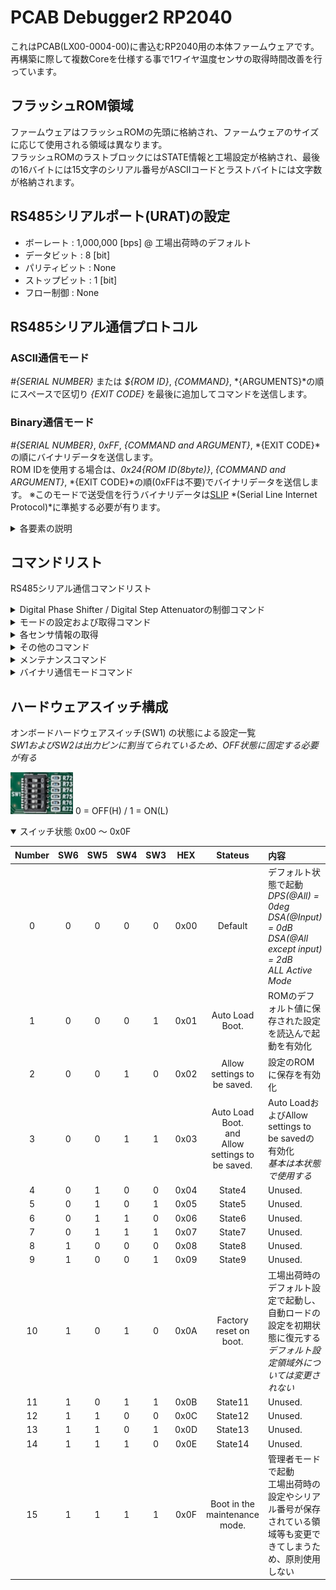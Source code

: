 # PCAB Debugger2 RP2040
これはPCAB(LX00-0004-00)に書込むRP2040用の本体ファームウェアです。
再構築に際して複数Coreを仕様する事で1ワイヤ温度センサの取得時間改善を行っています。

## フラッシュROM領域
ファームウェアはフラッシュROMの先頭に格納され、ファームウェアのサイズに応じて使用される領域は異なります。<br>
フラッシュROMのラストブロックにはSTATE情報と工場設定が格納され、最後の16バイトには15文字のシリアル番号がASCIIコードとラストバイトには文字数が格納されます。<br>

## RS485シリアルポート(URAT)の設定
* ボーレート : 1,000,000 [bps] @ 工場出荷時のデフォルト
* データビット : 8 [bit]
* パリティビット : None
* ストップビット : 1 [bit]
* フロー制御 : None

## RS485シリアル通信プロトコル
### ASCII通信モード
*#{SERIAL NUMBER}* または *${ROM ID}*, *{COMMAND}*, *{ARGUMENTS}*の順にスペースで区切り *{EXIT CODE}* を最後に追加してコマンドを送信します。<br>

### Binary通信モード
*#{SERIAL NUMBER}*, *0xFF*, *{COMMAND and ARGUMENT}*, *{EXIT CODE}*の順にバイナリデータを送信します。<br>
ROM IDを使用する場合は、*0x24{ROM ID(8byte)}*, *{COMMAND and ARGUMENT}*, *{EXIT CODE}*の順(0xFFは不要)でバイナリデータを送信します。
※このモードで送受信を行うバイナリデータは[SLIP](https://en.wikipedia.org/wiki/Serial_Line_Internet_Protocol) *(Serial Line Internet Protocol)*に準拠する必要が有ります。<br>

<details>
<summary>各要素の説明</summary>

*{SERIAL NUMBER}* には通信相手のシリアル番号(ASCIIコード)を指定します。但し、*"\*"* を指定した場合は全てのシリアル番号に対して通信を行います。<br.>
*{COMMAND}* と *{ARGUMENTS}* については [*Command Lists*](#コマンドリスト) を参照してください。<br>
*{EXIT CODE}* はASCII通信モードの場合は *\n(Line Feed Code)* または *\r(Carriage Return Code)* または *\r\n* の全てに対応しており、Binary通信モードの場合はSLIPに準拠するため0xC0のみとなります。<br>
※CUIモードでechoが有効となっている場合は *\r(CR)* をGUIモードやCUIモードでechoが無効かつローカルエコーを有効に設定している場合は *\n(LF)* を推奨します。

### コマンド例
- #0010 WrtDPS
- #0001 SetSTB.AMP true
- #* GetIDN

</details>

## コマンドリスト
RS485シリアル通信コマンドリスト

<details>
<summary>Digital Phase Shifter / Digital Step Attenuatorの制御コマンド</summary>
位相器およびデジタル可変ATTの値はバッファに入力後、書込み処理を行うことで設定が行われます。<br>
また、設定値はバイナリ値を10進数で指定します。(6ビット位相器で最下位ビットが5.625degの場合に180degを指定するためには32を指定する)

コマンド | 内容
:--|:--
WrtDPS | 位相器に設定値を書込む
GetDPS {0/1/false/true/bf/now} {x} | 位相器の設定値を取得します。<br>{1/true/now} : 現在設定されている値を取得<br>{0/false/bf} : バッファの設定値を取得<br>{x} : 位相器の番号を指定({0}は全ての値を取得)します。
SetDPS {x} {DEC} | バッファに設定を入力します。<br>{x} : 位相器の番号(1～15)を指定<br>{DEC} : 10進数の設定値
WrtDSA | デジタル可変ATTに設定値を書込む
GetDSA {0/1/false/true/bf/now} {x} | デジタル可変ATTの設定値を取得します。<br>{1/true/now} : 現在設定されている値を取得<br>{0/false/bf} : バッファの設定値を取得<br>{x} : デジタル可変ATTの番号を指定({0}は全ての値を取得、{16}は入力の値を取得)します。
SetDSA {x} {DEC} | バッファに設定を入力します。<br>{x} : デジタル可変ATTの番号(1～16)を指定({16}は入力のデジタル可変ATT番号)<br>{DEC} : 10進数の設定値

</details>
<details>
<summary>モードの設定および取得コマンド</summary>

コマンド | 内容
:--|:--
GetSTB.AMP | AMP STBYの取得
SetSTB.AMP {0/1/false/true}| AMP STBYの設定<br>{1/true} : Standby MODE<br>{0/false} : Run MODE
GetSTB.DRA | DRA STBYの取得
SetSTB.DRA {0/1/false/true}| DRA STBYの設定<br>{1/true} : Standby MODE<br>{0/false} : Run MODE
GetSTB.LNA | LNA STBYの取得
SetSTB.LNA {0/1/false/true}| LNA STBYの設定<br>{1/true} : Standby MODE<br>{0/false} : Run MODE
GetLPM | low power modeの取得
SetLPM {0/1/false/true} | low power modeの設定<br>{1/true} : Low Power MODE<br>{0/false} : Full Power MODE

</details>
<details>
<summary>各センサ情報の取得</summary>

コマンド | 内容
:--|:--
GetTMP.ID {x} | 温度センサIDの取得<br>{x} : 温度センサIC番号(1～15)<br>{0} を指定した場合は全ての温度センサIDを取得
GetTMP.Val {x} | 温度センサ値の取得<br>{x} : 温度センサIC番号(1～15)<br>{0} を指定した場合は全ての温度センサ値を取得
GetTMP.CPU | CPU温度の取得
GetVd | Vd値の取得
GetId | Id値の取得
GetVin | Vin値の取得
GetPin | Pin値の取得

</details>
<details>
<summary>その他のコマンド</summary>

コマンド | 内容
:--|:--
SMEM ({x}) ({y-z}\|{z}) | 設定をメモリ(ROM)に保存<br>但し、保存可否はブートモードに依存<br>{z} を 0 または未指定にすることでデフォルト設定を保存 ({z} は 0~3を指定可能)<br>{y-z}を指定した場合は、指定した設定番号に書込み({y} は0～15を指定可能)<br>{x}はセクタ番号を指定し、ユーザが使用可能なセクタ番号は0～13です。<br>*14はセクター番号を指定しない場合のデフォルト設定領域で15は工場出荷時のデータ格納領域です。*<br>*セクタ番号を指定する事で 15×16×4 (=960) 個の設定が保存可能です。*<br>*自動ロードは未指定の {z} (セクタ番号 14, 設定番号 0 )に保存された設定値を使用します。*
LMEM ({x}) ({y-z}\|{z}) | メモリ(ROM)から設定を読込み<br>引数はSMEMと同一
GetMODE | ブートモードの取得
GetIDN | デバイス識別子(バージョン等)を取得
*IDN? | GetIDNに同じ
GetIDR | ROM識別子を取得
ECHO {0/1/false/true} | エコーモードを設定<br>*複数のユニットを接続(RS485の1対多状態に)している場合は有効にしないこと*<br>{1/true} : エコー有<br>{0/false} : エコー無
CUI {0/1/false/true} | CUIモードの指定<br>{1/true} : CUIモード<br>{0/false} : GUIモード(1行で応答)<br>デフォルト(起動時)はCUIモード
RST | 工場出荷時の設定に戻す<br>*PS all 0<br>DSA all 2dB(No,0 = 0dB)<br>STB all 0(RUN MODE)<br>LPM 0(Full Power MODE)*
*RST | RSTに同じ
Reboot | CPUのリブート
SetBR {x}| ボーレートの変更<br>{x} : ボーレート値
BCM | バイナリ通信モードに切替え

</details>
<details>
<summary>メンテナンスコマンド</summary>

コマンド | 内容
:--|:--
SetSN {x} | *メンテナンスモードでのみ変更可能*<br>ボードのシリアル番号を設定<br>{x} : シリアル番号文字列
RROM {x-yz} | ROMのページデータ読込み<br>{x-yz} : *ブロック番号(x), *セクタ番号(y) + ページ番号(z)* を16進数で指定
WROM {x-yz} {HEX} | ROMのページデータ書込み.<br>{x-yz} : *ブロック番号(x), *セクタ番号(y) + ページ番号(z)* を16進数で指定<br>{HEX} : 書込むデータ(16進数文字列)<br>*データは消去されず上書きのみ(要EROM)*
EROM {x-y} | ROMのページデータ消去<br>{x} : *ブロック番号(x)* と *セクタ番号(y)* を16進数で指定
OROM {x-yz} {HEX} | ROMのセクタデータを上書き<br>{x-yz} : *ブロック番号(x), *セクタ番号(y) + ページ番号(z)* を16進数で指定<br>{HEX} : 書込むデータ(16進数文字列)<br>*データは消去(EROM)後に書込み*

</details>

<details>
<summary>バイナリ通信モードコマンド</summary>

コマンド | 内容
:--|:--
0xC0 | データフレーム終了コード
0xFF | シリアル番号の区切りコード
0xB0 {Byte} | 入力ATTにバイトデータ書込み
0xC1 {Binary} | DSA(Digital Step Attenuator) にバイナリデータを書込み<br>バイナリデータはDSA番号1～15の順に1バイト(8bit)で指定する。(計15byte)<br>ASCII通信モードとは異なり、設定と同時に書込みが実行される
0xC2 {Binary} | DPS(Digital Phase Shifter) にバイナリデータを書込み<br>バイナリデータはDSA番号1～15の順に1バイト(8bit)で指定する。(計15byte)<br>ASCII通信モードとは異なり、設定と同時に書込みが実行される
0xC3 {0x00/0x01} | AMP STBYの設定<br>{0x00} : Run MODE<br>{0x01} : Standby MODE
0xC4 {0x00/0x01} | DRA STBYの設定<br>{0x00} : Run MODE<br>{0x01} : Standby MODE
0xC5 {0x00/0x01} | LNA STBYの設定<br>{0x00} : Run MODE<br>{0x01} : Standby MODE
0xC6 {0x00/0x01} | low power modeの設定<br>{0x00} : Full Power MODE<br>{0x01} : Low Power MODE
0xD0 | 入力ATTの設定値取得<br>応答データは0xB0のバイトデータに同じ
0xD1 | DSAの設定値取得<br>応答データは0xC1に同じ
0xD2 | DPSの設定値取得<br>応答データは0xC2に同じ
0xD3 | AMP STBYの状態取得
0xD4 | DRA STBYの状態取得
0xD5 | LNA STBYの状態取得
0xD6 | low power modeの状態取得
0xE1 | 全ての温度センサICを取得<br>8 byte * 15
0xE2 | 全ての温度センサ値を取得<br>2 bytes * 15 の生値(温度にする場合、27.0f-{[DAT]/16.0f-0.706f}/0.001721f)
0xE3 | CPU温度(AD)値を取得<br>2 bytes の生値(温度にする場合、[DAT]*3.3f/4096)
0xE4 | Vd(AD)値を取得<br>2 bytes の生値(Vd電圧にする場合、[DAT]*3.3f/1024 * 10.091f)
0xE5 | Id(AD)値を取得<br>2 bytes の生値(Id電流にする場合、{[DAT]*3.3f/1024 - 0.08f} / 0.737f)
0xE6 | Vin(AD)値を取得<br>2 bytes の生値(Vin電圧にする場合、[DAT]*3.3f/1024 * 15.0f)
0xE7 | Pin(AD)値を取得<br>2 bytes の生値(電圧にする場合、[DAT]*3.3f/1024)
0xEA | ブートモードの取得<br>1 byte
0xEE | 全てのアナログ値を取得<br>応答データは {Vd(2byte) + Id(2byte) + Vin(2byte) + Pin(2byte) + CPU Temp(2byte)} の生データ
0xEF | 全てのセンサ値を取得<br>応答データは {AnalogValues(10byte)+TempratureData(2byte * 15)}
0xF0 | デバイスの識別文字列を取得(ASCIIコード)
0xFA | 工場出荷時の設定に戻す<br>PS all 0<br>DSA all 2dB(No,0 = 0dB)<br>STB all 0(RUN MODE)<br>LPM 0(Full Power MODE)
0xFB {Address} | 設定をメモリ(ROM)に保存<br>条件等はASCIIのSMEMに同じ<br>{Address} を 0x00 または未指定にすることでデフォルト設定の保存<br>セクタ番号(4 bits), 設定番号 (4 bitsで0x00～0x03まで)をしていすると指定したアドレスに書込まれます。(デフォルトのアドレスは{0xE0}{0x00}になる)
0xFC {Address} | メモリ(ROM)から設定を読込み<br>アドレスは0xFBに同じ
0xFD {BAUD RATE} | ボーレートの変更<br>{BAUD RATE} : ボーレート値を4byteで指定
0xAA {Address} | ROMのセクタデータ読込み<br>{Address(3byte)} : セクタ毎のアドレスを指定
0xBB {Address} {Binary} | ROMのセクタデータ書込み<br>{Address(3byte)} : セクタ毎のアドレスを指定<br>{Binary(4096byte)} : 書込むセクタデータ
0xFE | ASCII通信モードに切替え

応答コード | 内容
:--|:--
0xC0 | データフレーム終了コード
0x00 | 処理に成功
0xF1 | コマンドが存在しないエラーコード
0xF2 | 想定外のデータ長が指定されたエラーコード
0xFE | その他のエラーコード
{binary} | 取得時のバイナリデータ

</details>

## ハードウェアスイッチ構成
オンボードハードウェアスイッチ(SW1) の状態による設定一覧<br>
*SW1およびSW2は出力ピンに割当てられているため、OFF状態に固定する必要が有る*

<img src="https://github.com/mw-eng/PCAB_Debugger/blob/master/PCAB_Debugger_RP2040/assets/SW1.png?raw=true" width="100px"> 0 = OFF(H) / 1 = ON(L)  
  
<details open>
<summary>スイッチ状態 0x00 ～ 0x0F</summary>

Number | SW6 | SW5 | SW4 | SW3 | HEX | Stateus | 内容
:--:|:--:|:--:|:--:|:--:|:--:|:--:|:--
0 | 0 | 0 | 0 | 0 | 0x00 | Default | デフォルト状態で起動<br>*DPS(@All) = 0deg*<br>*DSA(@Input) = 0dB*<br>*DSA(@All except input) = 2dB*<br>*ALL Active Mode*
1 | 0 | 0 | 0 | 1 | 0x01 | Auto Load Boot. | ROMのデフォルト値に保存された設定を読込んで起動を有効化
2 | 0 | 0 | 1 | 0 | 0x02 | Allow settings to be saved. | 設定のROMに保存を有効化
3 | 0 | 0 | 1 | 1 | 0x03 | Auto Load Boot.<br>and<br>Allow settings to be saved. | Auto LoadおよびAllow settings to be savedの有効化<br>*基本は本状態で使用する*
4 | 0 | 1 | 0 | 0 | 0x04 | State4 | Unused.
5 | 0 | 1 | 0 | 1 | 0x05 | State5 | Unused.
6 | 0 | 1 | 1 | 0 | 0x06 | State6 | Unused.
7 | 0 | 1 | 1 | 1 | 0x07 | State7 | Unused.
8 | 1 | 0 | 0 | 0 | 0x08 | State8 | Unused.
9 | 1 | 0 | 0 | 1 | 0x09 | State9 | Unused.
10 | 1 | 0 | 1 | 0 | 0x0A | Factory reset on boot. | 工場出荷時のデフォルト設定で起動し、自動ロードの設定を初期状態に復元する<br>*デフォルト設定領域外については変更されない*
11 | 1 | 0 | 1 | 1 | 0x0B | State11 | Unused.
12 | 1 | 1 | 0 | 0 | 0x0C | State12 | Unused.
13 | 1 | 1 | 0 | 1 | 0x0D | State13 | Unused.
14 | 1 | 1 | 1 | 0 | 0x0E | State14 | Unused.
15 | 1 | 1 | 1 | 1 | 0x0F | Boot in the maintenance mode. | 管理者モードで起動<br>工場出荷時の設定やシリアル番号が保存されている領域等も変更できてしまうため、原則使用しない

</details>